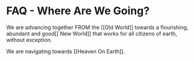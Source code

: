 # FAQ - Where Are We Going?

We are advancing together FROM the [[Old World]] towards a flourishing, abundant and good[[ New World]] that works for all citizens of earth, without exception. 

We are navigating towards [[Heaven On Earth]].  
